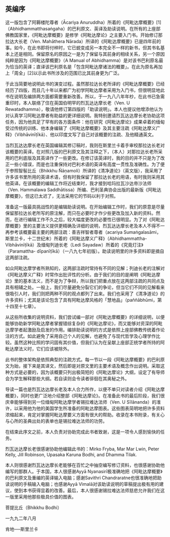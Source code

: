 ## 英编序

这一版包含了阿耨楼陀尊者（Ācariya Anuruddha）所着的《阿毗达摩概要》[1]（Abhidhammatthasaṅgaha）的巴利原文、英译及助读说明。在所有的上座部佛教国家里，《阿毗达摩概要》是修学《阿毗达摩论》之主要入门书。开始修订那拉达大长老（Ven. Mahāthera Nārada）所译的《阿毗达摩概要》已是四年前的事。如今，在此书即将付梓时，它已蜕变成另一本完全不一样的新书，但其书名基本上还是相同。保留原名的原因之一是为了保留与其前身的相续关系，另一个原因纯粹是因为《阿毗达摩概要》（A Manual of Abhidhamma）是对该书巴利原名最为恰当的英译；直译该巴利原名是「包含阿毗达摩诸法的概要」。在此为原名再加上「周全」[2]以示此书所涉及的范围已比其前身更为广泛。

于此当简要地说明此书的演变过程。虽然那拉达长老所译的《阿毗达摩概要》已经经历了四版，而且几十年以来都广为初学阿毗达摩者采用为入门书，但很明显地此书在说明及编排两方面都需要重新改善。所以，于一九八八年年杪，在此书已急需重印时，本人联络了住在英国伯明罕的烈瓦达达摩长老（Ven. U Rewatadhamma），敬请他修订第四版的「助读说明」。本人也提议他增添他认为对认真学习阿毗达摩者有助益的更详细说明。我特别邀请烈瓦达达摩长老协助这项任务，因为他具足了罕有的各方面条件：他在研究《阿毗达摩论》成果卓着的缅甸受过传统的训练、他本身编辑了《阿毗达摩概要》及其主要注疏《阿毗达摩义广释》（Vibhāvinīṭīkā）、他以印度文写了自己对该概要的注疏、及他精通英文。

当烈瓦达达摩长老在英国编辑其修订稿时，我则在斯里兰卡着手审校那拉达长老对该概要的英译。在对照几版的巴利原文及其注释之下，（本人）对那拉达长老所采用的巴利底版及其英译作了一些更改。在修订该英译时，我的目的并不只是为了改正一些小错误，而是也注重保持对巴利术语的英译有高度一贯性及准确性。为了便于参照智髻比丘（Bhikkhu Ñāṇamoli）所译的《清净道论》（英文版），我采用了许多该书里所用的英译术语，但有时我保留了那拉达长老的用语，有时我则采用其他英译。在该概要的编辑工作将近结束时，我才接到哈玛拉瓦沙达帝沙法师（Ven. Hammalawa Saddhātissa）所编、巴利圣典协会出版的最新版《阿毗达摩概要》，但这已太迟了，无法采用它的节码以利于对照。

准备这一版最具挑战性的是编辑助读说明。在开始编辑工作时，我们的原意是尽量保留那拉达长老所写的原注解，而只在必要时才作少些更改及加入新的资料。然而，在进行编辑工作不久之后，较大幅度更改的必要性已很明显。为了对《阿毗达摩概要》里的主要法义提供更精确及详细的说明，烈瓦达达摩长老及本人不得不一再参考该概要最主要的两部注疏：善吉祥智者尊者（acariya Sumaṅgalasāmi，斯里兰卡，十二世纪末）所着的《阿毗达摩义广释》（Abhidhammattha-Vibhāvinīṭīkā）及缅甸列迪长老（Ledi Sayadaw）所着的《究竟灯注》（Paramattha- dīpanīṭīkā）（一八九七年初版）。助读说明里的许多资料即是摘自这两部注疏。

如众阿毗达摩学者所熟知的，这两部注疏时常持有不同的见解；列迪长老的注解对《阿毗达摩义广释》时常作出批评性的分析。由于我们的目的是阐明《阿毗达摩论》里的基本法义，而不是为了争辩，所以我们把重点放在这两部注疏的共同点及具有相辅之处。一般上，我们尽量避免分裂它们的争论，但当它们不同的见解看来很吸引人时，我们则把两种不同的观点都列了出来。我们也采用了《清净道论》的许多资料；尤其是该论包含了具有阿毗达摩风格的「慧地品」（paññābhūmi，第十四至十七章）。

从这些所收集的说明资料，我们尝试编一部对《阿毗达摩概要》的详细说明，以便能够协助新学阿毗达摩者掌握错综复杂的《阿毗达摩论》，而又能够对资深的阿毗达摩学者起激励及启发的作用。编排助读说明的方式是依照上座部佛教传统着作论注的方式。如此避免了采用自己个人的见解，也避免了与现代哲学及心理学作比较。虽然这种比照的学问固有其价值，但我们认为在呈献上座部正统学者所持的阿毗达摩法义时，它们应该被除外。

此书的整体架构是依照典型的注疏方式。每一节以一段《阿毗达摩概要》的巴利原文为始，接下来是其译文，然后即是对原文里的主要术语及概念作出说明。采取这种方式是必要的，因为该概要只列出极简短的《阿毗达摩论》大纲，设定了有导师会为学生解释那些大纲。若自读则会令读者徘徊在其奥秘之外。

导读一篇也是烈瓦达达摩长老及本人合力所作，以便不单只对读者介绍《阿毗达摩概要》，同时也更广泛地介绍整部《阿毗达摩论》。在准备此书的最后阶段，我们很庆幸能够得到另一位缅甸阿毗达摩学者锡拉难达法师（Ven. U Sīlānanda）的准许，以采用他为他的美国学生所准备的阿毗达摩图表。这些图表简明地把许多资料浓缩起来，肯定对掌握阿毗达摩要义方面有很大的帮助。收录在本书附录，有关心与心所的圣典出处的表单也是锡拉难达法师的功劳。

在结束此序文之前，本人负责对协助完成此书者致谢，这是一项令人感到愉快的任务。

烈瓦达达摩长老很感谢协助他编辑此书的：Mirko Fryba, Mar Mar Lwin, Peter Kelly, Jill Robinson, Upasaka Karuna Bodhi, and Dhamma Tilak.

本人则很感谢烈瓦达达摩长老能够在百忙之中抽空编写修订资料，也很感谢协助他编写的那群人。于本国，本人很感谢Ayyā Nyanasirī极准确地把《阿毗达摩概要》的巴利原文及重编的英译输入电脑；感谢Savithri Chandraratne也很准确地把助读说明的手稿输入电脑；也感谢Ayyā Vimalā对该助读说明的草稿提出极有用的建议，使到本书获得显着的改善。最后，本人很感谢锡拉难达法师慈悲允许我们在这一版里采用他那些极具价值的图表。

菩提比丘（Bhikkhu Bodhi）

一九九二年八月

肯地──斯里兰卡